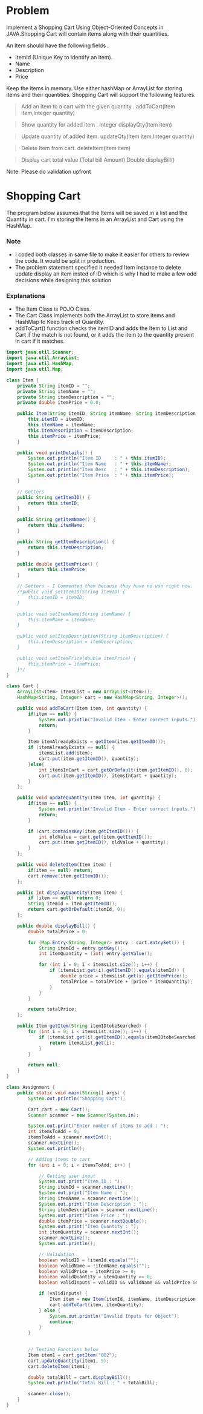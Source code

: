 # Problem 
Implement a Shopping Cart Using Object-Oriented Concepts in JAVA.Shopping Cart will contain items along with their quantities. 

An Item should have the following fields .
- ItemId (Unique Key to identify an item).
- Name
- Description
- Price

Keep the items in memory. Use either hashMap or ArrayList for storing items and their quantities. Shopping Cart will support the following features. 
> Add an item to a cart with the given quantity . 
> addToCart(Item item,Integer quantity)

> Show quantity for added item . 
> Integer displayQty(Item item)

> Update quantity of added item.
> updateQty(Item item,Integer quantity)

> Delete Item from cart.
> deleteItem(Item item)

> Display cart total value (Total bill Amount)
> Double displayBill()

Note: Please do validation upfront

# Shopping Cart
The program below assumes that the Items will be saved in a list and the Quantity in cart.
I'm storing the Items in an ArrayList and Cart using the HashMap.

### Note
- I coded both classes in same file to make it easier for others to review the code. It would be split in production.
- The problem statement specified it needed Item instance to delete update display an item insted of ID which is why I had to make a few odd decisions while designing this solution

### Explanations
- The Item Class is POJO Class.
- The Cart Class implements both the ArrayList to store items and HashMap to Keep track of Quantity.
- addToCart() function checks the itemID and adds the Item to List and Cart if the match is not found, or it adds the item to the quantity present in cart if it matches.  



```java
import java.util.Scanner;
import java.util.ArrayList;
import java.util.HashMap;
import java.util.Map;

class Item {
	private String itemID = "";
	private String itemName = "";
	private String itemDescription = "";
	private double itemPrice = 0.0;

	public Item(String itemID, String itemName, String itemDescription, double itemPrice) {
		this.itemID = itemID;
		this.itemName = itemName;
		this.itemDescription = itemDescription;
		this.itemPrice = itemPrice;
	}

	public void printDetails() {
		System.out.println("Item ID     : " + this.itemID);
		System.out.println("Item Name   : " + this.itemName);
		System.out.println("Item Desc   : " + this.itemDescription);
		System.out.println("Item Price  : " + this.itemPrice);
	}

	// Getters
	public String getItemID() {
		return this.itemID;
	}

	public String getItemName() {
		return this.itemName;
	}

	public String getItemDescription() {
		return this.itemDescription;
	}

	public double getItemPrice() {
		return this.itemPrice;
	}

	// Setters - I Commented them because they have no use right now. 
	/*public void setItemID(String itemID) {
		this.itemID = itemID;
	}

	public void setItemName(String itemName) {
		this.itemName = itemName;
	}

	public void setItemDescription(String itemDescription) {
		this.itemDescription = itemDescription;
	}

	public void setItemPrice(double itemPrice) {
		this.itemPrice = itemPrice;
	}*/
}

class Cart {
	ArrayList<Item> itemsList = new ArrayList<Item>();
	HashMap<String, Integer> cart = new HashMap<String, Integer>();

	public void addToCart(Item item, int quantity) {
		if(item == null) {
			System.out.println("Invalid Item - Enter correct inputs.");
			return;
		}

		Item itemAlreadyExists = getItem(item.getItemID());
		if (itemAlreadyExists == null) {
			itemsList.add(item);
			cart.put(item.getItemID(), quantity);
		}else{
			int itemsInCart = cart.getOrDefault(item.getItemID(), 0);
			cart.put(item.getItemID(), itemsInCart + quantity);
		}
	};

	public void updateQuantity(Item item, int quantity) {
		if(item == null) {
			System.out.println("Invalid Item - Enter correct inputs.");
			return;
		}

		if (cart.containsKey(item.getItemID())) {
			int oldValue = cart.get(item.getItemID());
			cart.put(item.getItemID(), oldValue + quantity);
		}
	};

	public void deleteItem(Item item) {
		if(item == null) return;
		cart.remove(item.getItemID());
	};

	public int displayQuantity(Item item) {
		if (item == null) return 0;
		String itemId = item.getItemID();
		return cart.getOrDefault(itemId, 0);
	};

	public double displayBill() {
		double totalPrice = 0;

		for (Map.Entry<String, Integer> entry : cart.entrySet()) {
			String itemId = entry.getKey();
			int itemQuantity = (int) entry.getValue();

			for (int i = 0; i < itemsList.size(); i++) {
				if (itemsList.get(i).getItemID().equals(itemId)) {
					double price = itemsList.get(i).getItemPrice();
					totalPrice = totalPrice + (price * itemQuantity);
				}
			}
		}

		return totalPrice;
	};

	public Item getItem(String itemIDtobeSearched) {
		for (int i = 0; i < itemsList.size(); i++) {
			if (itemsList.get(i).getItemID().equals(itemIDtobeSearched)) {
				return itemsList.get(i);
			}
		}

		return null;
	}
}

class Assignment {
	public static void main(String[] args) {
		System.out.println("Shopping Cart");

		Cart cart = new Cart();
		Scanner scanner = new Scanner(System.in);

		System.out.print("Enter number of items to add : ");
		int itemsToAdd = 0;
		itemsToAdd = scanner.nextInt();
		scanner.nextLine();
		System.out.println();

		// Adding items to cart
		for (int i = 0; i < itemsToAdd; i++) {

			// Getting user input
			System.out.print("Item ID : ");
			String itemId = scanner.nextLine();
			System.out.print("Item Name : ");
			String itemName = scanner.nextLine();
			System.out.print("Item Description : ");
			String itemDescription = scanner.nextLine();
			System.out.print("Item Price : ");
			double itemPrice = scanner.nextDouble();
			System.out.print("Item Quantity : ");
			int itemQuantity = scanner.nextInt();
			scanner.nextLine();
			System.out.println();

			// Validation
			boolean validID = !itemId.equals("");
			boolean validName = !itemName.equals("");
			boolean validPrice = itemPrice >= 0;
			boolean validQuantity = itemQuantity >= 0;
			boolean validInputs = validID && validName && validPrice && validQuantity;

			if (validInputs) {
				Item item = new Item(itemId, itemName, itemDescription, itemPrice);
				cart.addToCart(item, itemQuantity);
			} else {
				System.out.println("Invalid Inputs for Object");
				continue;
			}
		}

		
		// Testing Functions below
		Item item1 = cart.getItem("002");
		cart.updateQuantity(item1, 5);
		cart.deleteItem(item1);

		double totalBill = cart.displayBill();
		System.out.println("Total Bill : " + totalBill);

		scanner.close();
	}
}
```
